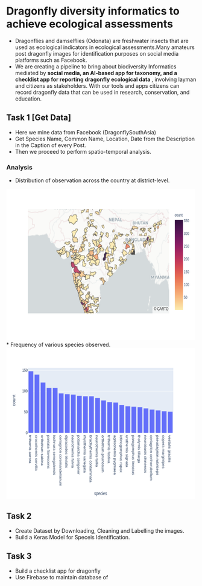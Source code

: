 # Dragonfly diversity informatics to achieve ecological assessments 
* Dragonflies and damselflies (Odonata) are freshwater insects that are used as ecological indicators in ecological assessments.Many amateurs post dragonfly images for identification purposes on social media platforms such as Facebook. 
* We are creating a pipeline to bring about biodiversity Informatics mediated by <b> social media, an AI-based app for taxonomy, and a checklist app for reporting dragonfly ecological data </b>, involving layman and citizens as stakeholders. With our tools and apps citizens can record dragonfly data that can be used in research, conservation, and education.  
## Task 1 [Get Data]
* Here we mine data from Facebook (DragonflySouthAsia)
* Get Species Name, Common Name, Location, Date from the Description in the Caption of every Post.
* Then we proceed to perform spatio-temporal analysis.
### Analysis
* Distribution of observation across the country at district-level.
<img src="https://github.com/damaniayash/dragonfly-species-identification/blob/master/img/allspeciesdist.png" width=500 height=400/>
* Frequency of various species observed.
<img src="https://github.com/damaniayash/dragonfly-species-identification/blob/master/img/speciescount.png" width=500 height=400/>

## Task 2
* Create Dataset by Downloading, Cleaning and Labelling the images.
* Build a Keras Model for Speceis Identification.
## Task 3
* Build a checklist app for dragonfly
* Use Firebase to maintain database of

